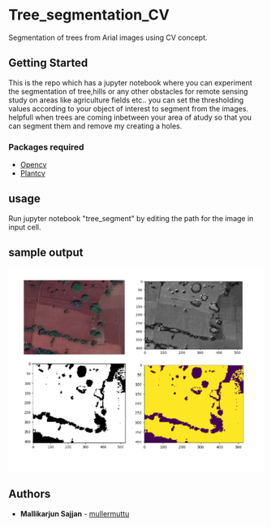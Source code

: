 # Tree_segmentation_CV
Segmentation of trees from Arial images using CV concept.


## Getting Started

This is the repo which has a jupyter notebook where you can experiment the segmentation of tree,hills or any other obstacles for remote sensing study on areas like agriculture fields etc.. you can set the thresholding values according to your object of interest to segment from the images. helpfull when trees are coming inbetween your area of atudy so that you can segment them and remove my creating a holes.


### Packages required

* [Opencv](https://opencv.org/)
* [Plantcv](https://plantcv.readthedocs.io/en/stable/)


## usage
Run jupyter notebook "tree_segment" by editing the path for the image in input cell.

## sample output

![](Output/result.png)

## Authors

* **Mallikarjun Sajjan**  - [mullermuttu](https://github.com/millermuttu)

